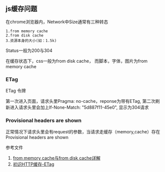 ## js缓存问题

在chrome浏览器内，Network中Size通常有三种转态

    1.from memory cache
    2.from disk cache
    3.资源本身的大小(如：1.5k)

Status一般为200与304

在缓存状态下，css一般为from disk cache， 而脚本，字体，图片为from memory cache


### ETag

ETag 令牌

第一次进入页面，请求头里Pragma: no-cache，reponse为带有ETag, 第二次刷新进入请求头里会加上If-None-Match: "5d887f11-45e0", 显示为304请求

### Provisional headers are shown

正常情况下请求头里会有request的参数，当请求走缓存（memory,cache）存在Provisional headers are shown

参考文件

1. [from memory cache与from disk cache详解](https://blog.csdn.net/lianxin19900610/article/details/82417233)
2. [初识HTTP缓存-ETag](https://www.jianshu.com/p/3e2afe089e11)
